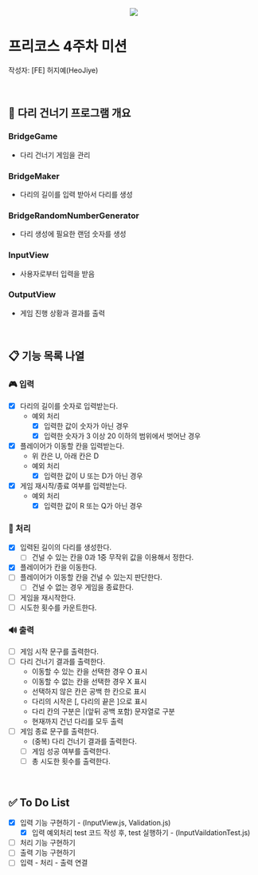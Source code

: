 <p align="center">
    <img src="https://woowacourse.github.io/img/logo_full_white.339e6416.png">
</p>

# 프리코스 4주차 미션
작성자: [FE] 허지예(HeoJiye)

<br>

## 🌉 다리 건너기 프로그램 개요

### BridgeGame
- 다리 건너기 게임을 관리

### BridgeMaker
- 다리의 길이를 입력 받아서 다리를 생성

### BridgeRandomNumberGenerator
- 다리 생성에 필요한 랜덤 숫자를 생성

### InputView
- 사용자로부터 입력을 받음

### OutputView
- 게임 진행 상황과 결과를 출력

<br>

## 📋 기능 목록 나열

###  🎮 입력
- [x] 다리의 길이를 숫자로 입력받는다.
    - 예외 처리
        - [x] 입력한 값이 숫자가 아닌 경우
        - [x] 입력한 숫자가 3 이상 20 이하의 범위에서 벗어난 경우
- [x] 플레이어가 이동할 칸을 입력받는다.
    - 위 칸은 U, 아래 칸은 D
    - 예외 처리
        - [x] 입력한 값이 U 또는 D가 아닌 경우
- [x] 게임 재시작/종료 여부를 입력받는다.
    - 예외 처리
        - [x] 입력한 값이 R 또는 Q가 아닌 경우

### 🚀 처리
- [x] 입력된 길이의 다리를 생성한다.
    - [ ] 건널 수 있는 칸을 0과 1중 무작위 값을 이용해서 정한다.
- [x] 플레이어가 칸을 이동한다.
- [ ] 플레이어가 이동할 칸을 건널 수 있는지 판단한다.
    - [ ] 건널 수 없는 경우 게임을 종료한다.
- [ ] 게임을 재시작한다. 
- [ ] 시도한 횟수를 카운트한다.

### 🔊 출력
- [ ] 게임 시작 문구를 출력한다.
- [ ] 다리 건너기 결과를 출력한다.
    - 이동할 수 있는 칸을 선택한 경우 O 표시
    - 이동할 수 없는 칸을 선택한 경우 X 표시
    - 선택하지 않은 칸은 공백 한 칸으로 표시
    - 다리의 시작은 [, 다리의 끝은 ]으로 표시
    - 다리 칸의 구분은 |(앞뒤 공백 포함) 문자열로 구분
    - 현재까지 건넌 다리를 모두 출력
- [ ] 게임 종료 문구를 출력한다.
    - (중복) 다리 건너기 결과를 출력한다.
    - [ ] 게임 성공 여부를 출력한다.
    - [ ] 총 시도한 횟수를 출력한다.

<br>

## ✅ To Do List
- [x] 입력 기능 구현하기 - (InputView.js, Validation.js)
    - [x] 입력 예외처리 test 코드 작성 후, test 실행하기 - (InputVaildationTest.js)
- [ ] 처리 기능 구현하기
- [ ] 출력 기능 구현하기
- [ ] 입력 - 처리 - 출력 연결